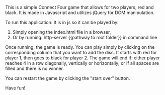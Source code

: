 This is a simple Connect Four game that allows for two players, red and black.
It is made in Javascript and utilizes jQuery for DOM manipulation.


To run this application:
It is in js so it can be played by:

1. Simply opening the index.html file in a browser, 
2. Or by running:  http-server {{pathway to root folder}} in command line

Once running, the game is ready. You can play simply by clicking on the corresponding column that you want to add the disc.
It starts with red for player 1, then goes to black for player 2.
The game will end if: either player reaches 4 in a row diagonally, vertically or horizontally; or if all spaces are filled and there is no winner.

You can restart the game by clicking the "start over" button.

Have fun!
